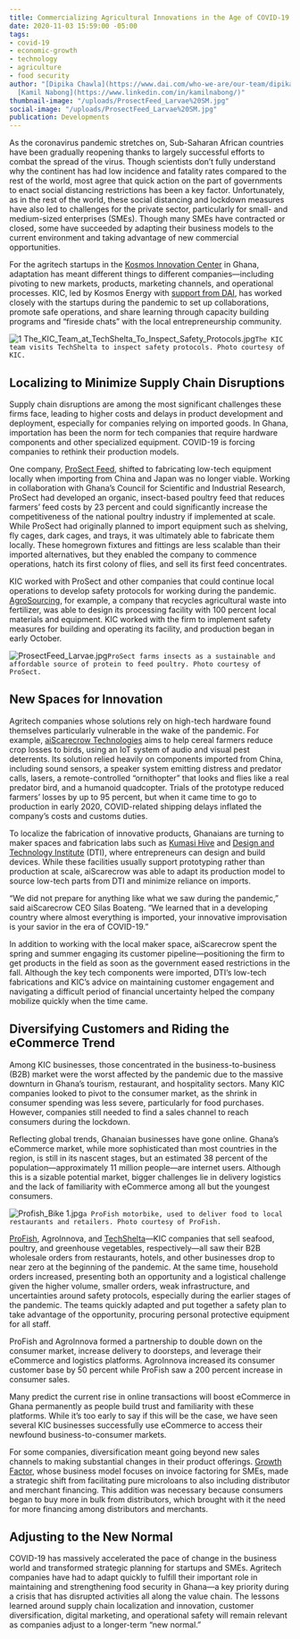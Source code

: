 ```yaml
---
title: Commercializing Agricultural Innovations in the Age of COVID-19
date: 2020-11-03 15:59:00 -05:00
tags:
- covid-19
- economic-growth
- technology
- agriculture
- food security
author: "[Dipika Chawla](https://www.dai.com/who-we-are/our-team/dipika-chawla) and
  [Kamil Nabong](https://www.linkedin.com/in/kamilnabong/)"
thumbnail-image: "/uploads/ProsectFeed_Larvae%20SM.jpg"
social-image: "/uploads/ProsectFeed_Larvae%20SM.jpg"
publication: Developments
---
```


As the coronavirus pandemic stretches on, Sub-Saharan African countries have been gradually reopening thanks to largely successful efforts to combat the spread of the virus. Though scientists don’t fully understand why the continent has had low incidence and fatality rates compared to the rest of the world, most agree that quick action on the part of governments to enact social distancing restrictions has been a key factor. Unfortunately, as in the rest of the world, these social distancing and lockdown measures have also led to challenges for the private sector, particularly for small- and medium-sized enterprises (SMEs). Though many SMEs have contracted or closed, some have succeeded by adapting their business models to the current environment and taking advantage of new commercial opportunities. 





For the agritech startups in the [Kosmos Innovation Center](https://www.kosmosinnovationcenter.com/) in Ghana, adaptation has meant different things to different companies—including pivoting to new markets, products, marketing channels, and operational processes. KIC, led by Kosmos Energy with [support from DAI](https://www.dai.com/our-work/projects/ghana-kosmos-innovation-center-kic), has worked closely with the startups during the pandemic to set up collaborations, promote safe operations, and share learning through capacity building programs and “fireside chats” with the local entrepreneurship community.

![1 The_KIC_Team_at_TechShelta_To_Inspect_Safety_Protocols.jpg](/uploads/1%20The_KIC_Team_at_TechShelta_To_Inspect_Safety_Protocols.jpg)`The KIC team visits TechShelta to inspect safety protocols. Photo courtesy of KIC.`

## Localizing to Minimize Supply Chain Disruptions 

Supply chain disruptions are among the most significant challenges these firms face, leading to higher costs and delays in product development and deployment, especially for companies relying on imported goods. In Ghana, importation has been the norm for tech companies that require hardware components and other specialized equipment. COVID-19 is forcing companies to rethink their production models. 

One company, [ProSect Feed](https://prosectfeed.com/#about-us), shifted to fabricating low-tech equipment locally when importing from China and Japan was no longer viable. Working in collaboration with Ghana’s Council for Scientific and Industrial Research, ProSect had developed an organic, insect-based poultry feed that reduces farmers’ feed costs by 23 percent and could significantly increase the competitiveness of the national poultry industry if implemented at scale. While ProSect had originally planned to import equipment such as shelving, fly cages, dark cages, and trays, it was ultimately able to fabricate them locally. These homegrown fixtures and fittings are less scalable than their imported alternatives, but they enabled the company to commence operations, hatch its first colony of flies, and sell its first feed concentrates. 

KIC worked with ProSect and other companies that could continue local operations to develop safety protocols for working during the pandemic. [AgroSourcing](https://agrosourcing.net/), for example, a company that recycles agricultural waste into fertilizer, was able to design its processing facility with 100 percent local materials and equipment. KIC worked with the firm to implement safety measures for building and operating its facility, and production began in early October.

![ProsectFeed_Larvae.jpg](/uploads/ProsectFeed_Larvae.jpg)`ProSect farms insects as a sustainable and affordable source of protein to feed poultry. Photo courtesy of ProSect.`

## New Spaces for Innovation

Agritech companies whose solutions rely on high-tech hardware found themselves particularly vulnerable in the wake of the pandemic. For example, [aiScarecrow Technologies](https://aiscarecrowtech.com/) aims to help cereal farmers reduce crop losses to birds, using an IoT system of audio and visual pest deterrents. Its solution relied heavily on components imported from China, including sound sensors, a speaker system emitting distress and predator calls, lasers, a remote-controlled “ornithopter” that looks and flies like a real predator bird, and a humanoid quadcopter. Trials of the prototype reduced farmers’ losses by up to 95 percent, but when it came time to go to production in early 2020, COVID-related shipping delays inflated the company’s costs and customs duties. 

To localize the fabrication of innovative products, Ghanaians are turning to maker spaces and fabrication labs such as [Kumasi Hive](https://kumasihive.com/) and [Design and Technology Institute](https://dtiafrica.com/) (DTI), where entrepreneurs can design and build devices. While these facilities usually support prototyping rather than production at scale, aiScarecrow was able to adapt its production model to source low-tech parts from DTI and minimize reliance on imports.

“We did not prepare for anything like what we saw during the pandemic,” said aiScarecrow CEO Silas Boateng. “We learned that in a developing country where almost everything is imported, your innovative improvisation is your savior in the era of COVID-19.”

In addition to working with the local maker space, aiScarecrow spent the spring and summer engaging its customer pipeline—positioning the firm to get products in the field as soon as the government eased restrictions in the fall. Although the key tech components were imported, DTI’s low-tech fabrications and KIC’s advice on maintaining customer engagement and navigating a difficult period of financial uncertainty helped the company mobilize quickly when the time came.

## Diversifying Customers and Riding the eCommerce Trend

Among KIC businesses, those concentrated in the business-to-business (B2B) market were the worst affected by the pandemic due to the massive downturn in Ghana’s tourism, restaurant, and hospitality sectors. Many KIC companies looked to pivot to the consumer market, as the shrink in consumer spending was less severe, particularly for food purchases. However, companies still needed to find a sales channel to reach consumers during the lockdown.

Reflecting global trends, Ghanaian businesses have gone online. Ghana’s eCommerce market, while more sophisticated than most countries in the region, is still in its nascent stages, but an estimated 38 percent of the population—approximately 11 million people—are internet users. Although this is a sizable potential market, bigger challenges lie in delivery logistics and the lack of familiarity with eCommerce among all but the youngest consumers. 

![Profish_Bike 1.jpg](/uploads/Profish_Bike%201.jpg)`a ProFish motorbike, used to deliver food to local restaurants and retailers. Photo courtesy of ProFish.` 

[ProFish](https://profishgh.com/), AgroInnova, and [TechShelta](https://techshelta.com/)—KIC companies that sell seafood, poultry, and greenhouse vegetables, respectively—all saw their B2B wholesale orders from restaurants, hotels, and other businesses drop to near zero at the beginning of the pandemic. At the same time, household orders increased, presenting both an opportunity and a logistical challenge given the higher volume, smaller orders, weak infrastructure, and uncertainties around safety protocols, especially during the earlier stages of the pandemic. The teams quickly adapted and put together a safety plan to take advantage of the opportunity, procuring personal protective equipment for all staff. 

ProFish and AgroInnova formed a partnership to double down on the consumer market, increase delivery to doorsteps, and leverage their eCommerce and logistics platforms. AgroInnova increased its consumer customer base by 50 percent while ProFish saw a 200 percent increase in consumer sales.

Many predict the current rise in online transactions will boost eCommerce in Ghana permanently as people build trust and familiarity with these platforms. While it’s too early to say if this will be the case, we have seen several KIC businesses successfully use eCommerce to access their newfound business-to-consumer markets.

For some companies, diversification meant going beyond new sales channels to making substantial changes in their product offerings. [Growth Factor](https://nvoicia.com/), whose business model focuses on invoice factoring for SMEs, made a strategic shift from facilitating pure microloans to also including distributor and merchant financing. This addition was necessary because consumers began to buy more in bulk from distributors, which brought with it the need for more financing among distributors and merchants.

## Adjusting to the New Normal

COVID-19 has massively accelerated the pace of change in the business world and transformed strategic planning for startups and SMEs. Agritech companies have had to adapt quickly to fulfill their important role in maintaining and strengthening food security in Ghana—a key priority during a crisis that has disrupted activities all along the value chain. The lessons learned around supply chain localization and innovation, customer diversification, digital marketing, and operational safety will remain relevant as companies adjust to a longer-term “new normal.”